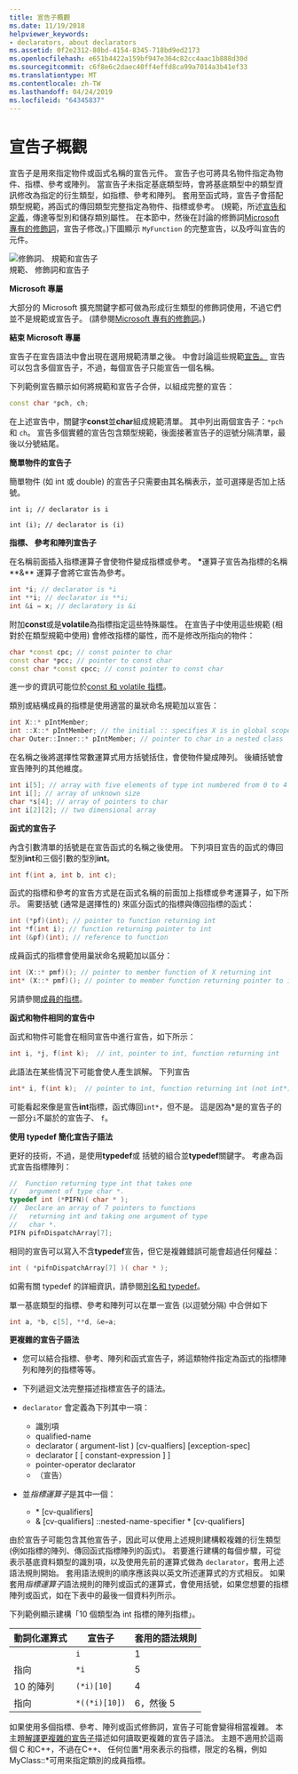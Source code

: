 ```yaml
---
title: 宣告子概觀
ms.date: 11/19/2018
helpviewer_keywords:
- declarators, about declarators
ms.assetid: 0f2e2312-80bd-4154-8345-718bd9ed2173
ms.openlocfilehash: e651b4422a159bf947e364c82cc4aac1b888d30d
ms.sourcegitcommit: c6f8e6c2daec40ff4effd8ca99a7014a3b41ef33
ms.translationtype: MT
ms.contentlocale: zh-TW
ms.lasthandoff: 04/24/2019
ms.locfileid: "64345837"
---
```

# <a name="overview-of-declarators"></a>宣告子概觀

宣告子是用來指定物件或函式名稱的宣告元件。 宣告子也可將具名物件指定為物件、指標、參考或陣列。  當宣告子未指定基底類型時，會將基底類型中的類型資訊修改為指定的衍生類型，如指標、參考和陣列。  套用至函式時，宣告子會搭配類型規範，將函式的傳回類型完整指定為物件、指標或參考。 (規範，所述[宣告和定義](declarations-and-definitions-cpp.md)，傳達等型別和儲存類別屬性。 在本節中，然後在討論的修飾詞[Microsoft 專有的修飾詞](../cpp/microsoft-specific-modifiers.md)，宣告子修改。)下圖顯示 `MyFunction` 的完整宣告，以及呼叫宣告的元件。

![修飾詞、 規範和宣告子](../cpp/media/vc38qy1.gif "修飾詞、 規範和宣告子") <br/>
規範、 修飾詞和宣告子

**Microsoft 專屬**

大部分的 Microsoft 擴充關鍵字都可做為形成衍生類型的修飾詞使用，不過它們並不是規範或宣告子。 (請參閱[Microsoft 專有的修飾詞](../cpp/microsoft-specific-modifiers.md)。)

**結束 Microsoft 專屬**

宣告子在宣告語法中會出現在選用規範清單之後。 中會討論這些規範[宣告。](declarations-and-definitions-cpp.md) 宣告可以包含多個宣告子，不過，每個宣告子只能宣告一個名稱。

下列範例宣告顯示如何將規範和宣告子合併，以組成完整的宣告：

```cpp
const char *pch, ch;
```

在上述宣告中，關鍵字**const**並**char**組成規範清單。 其中列出兩個宣告子：`*pch` 和 `ch`。  宣告多個實體的宣告包含類型規範，後面接著宣告子的逗號分隔清單，最後以分號結尾。

**簡單物件的宣告子**

簡單物件 (如 int 或 double) 的宣告子只需要由其名稱表示，並可選擇是否加上括號。

`int i; // declarator is i`

`int (i); // declarator is (i)`

**指標、 參考和陣列宣告子**

在名稱前面插入指標運算子會使物件變成指標或參考。  <strong>\*</strong>運算子宣告為指標的名稱**&** 運算子會將它宣告為參考。

```cpp
int *i; // declarator is *i
int **i; // declarator is **i;
int &i = x; // declaratory is &i
```

附加**const**或是**volatile**為指標指定這些特殊屬性。  在宣告子中使用這些規範 (相對於在類型規範中使用) 會修改指標的屬性，而不是修改所指向的物件：

```cpp
char *const cpc; // const pointer to char
const char *pcc; // pointer to const char
const char *const cpcc; // const pointer to const char
```

進一步的資訊可能位於[const 和 volatile 指標](../cpp/const-and-volatile-pointers.md)。

類別或結構成員的指標是使用適當的巢狀命名規範加以宣告：

```cpp
int X::* pIntMember;
int ::X::* pIntMember; // the initial :: specifies X is in global scope
char Outer::Inner::* pIntMember; // pointer to char in a nested class
```

在名稱之後將選擇性常數運算式用方括號括住，會使物件變成陣列。  後續括號會宣告陣列的其他維度。

```cpp
int i[5]; // array with five elements of type int numbered from 0 to 4
int i[]; // array of unknown size
char *s[4]; // array of pointers to char
int i[2][2]; // two dimensional array
```

**函式的宣告子**

內含引數清單的括號是在宣告函式的名稱之後使用。  下列項目宣告的函式的傳回型別**int**和三個引數的型別**int**。

```cpp
int f(int a, int b, int c);
```

函式的指標和參考的宣告方式是在函式名稱的前面加上指標或參考運算子，如下所示。  需要括號 (通常是選擇性的) 來區分函式的指標與傳回指標的函式：

```cpp
int (*pf)(int); // pointer to function returning int
int *f(int i); // function returning pointer to int
int (&pf)(int); // reference to function
```

成員函式的指標會使用巢狀命名規範加以區分：

```cpp
int (X::* pmf)(); // pointer to member function of X returning int
int* (X::* pmf)(); // pointer to member function returning pointer to int
```

另請參閱[成員的指標](../cpp/pointers-to-members.md)。

**函式和物件相同的宣告中**

函式和物件可能會在相同宣告中進行宣告，如下所示：

```cpp
int i, *j, f(int k);  // int, pointer to int, function returning int
```

此語法在某些情況下可能會使人產生誤解。  下列宣告

```cpp
int* i, f(int k);  // pointer to int, function returning int (not int*)
```

可能看起來像是宣告**int**指標，函式傳回`int*`，但不是。  這是因為\*是的宣告子的一部分`i`不屬於的宣告子、 `f`。

**使用 typedef 簡化宣告子語法**

更好的技術，不過，是使用**typedef**或 括號的組合並**typedef**關鍵字。 考慮為函式宣告指標陣列：

```cpp
//  Function returning type int that takes one
//   argument of type char *.
typedef int (*PIFN)( char * );
//  Declare an array of 7 pointers to functions
//   returning int and taking one argument of type
//   char *.
PIFN pifnDispatchArray[7];
```

相同的宣告可以寫入不含**typedef**宣告，但它是複雜錯誤可能會超過任何權益：

```cpp
int ( *pifnDispatchArray[7] )( char * );
```

如需有關 typedef 的詳細資訊，請參閱[別名和 typedef](aliases-and-typedefs-cpp.md)。

單一基底類型的指標、參考和陣列可以在單一宣告 (以逗號分隔) 中合併如下

```cpp
int a, *b, c[5], **d, &e=a;
```

**更複雜的宣告子語法**

- 您可以結合指標、參考、陣列和函式宣告子，將這類物件指定為函式的指標陣列和陣列的指標等等。

- 下列遞迴文法完整描述指標宣告子的語法。

- `declarator` 會定義為下列其中一項：

  - 識別項
  - qualified-name
  - declarator ( argument-list ) [cv-qualfiers] [exception-spec]
  - declarator [ [ constant-expression ] ]
  - pointer-operator declarator
  - （宣告）

- 並*指標運算子*是其中一個：

  - \* [cv-qualifiers]
  - & [cv-qualifiers] ::nested-name-specifier \* [cv-qualifiers]

由於宣告子可能包含其他宣告子，因此可以使用上述規則建構較複雜的衍生類型 (例如指標的陣列、傳回函式指標陣列的函式)。  若要進行建構的每個步驟，可從表示基底資料類型的識別項，以及使用先前的運算式做為 `declarator`，套用上述語法規則開始。  套用語法規則的順序應該與以英文所述運算式的方式相反。  如果套用*指標運算子*語法規則的陣列或函式的運算式，會使用括號，如果您想要的指標陣列或函式，如在下表中的最後一個資料列所示。

下列範例顯示建構「10 個類型為 int 指標的陣列指標」。

|動詞化運算式|宣告子|套用的語法規則|
|-----------------------|----------------|-------------------------|
||`i`|1|
|指向|`*i`|5|
|10 的陣列|`(*i)[10]`|4|
|指向|`*((*i)[10])`|6，然後 5|

如果使用多個指標、參考、陣列或函式修飾詞，宣告子可能會變得相當複雜。  本主題[解譯更複雜的宣告子](../c-language/interpreting-more-complex-declarators.md)描述如何讀取更複雜的宣告子語法。  主題不適用於這兩個 C 和C++，不過在C++、 任何位置\*用來表示的指標，限定的名稱，例如 MyClass::\*可用來指定類別的成員指標。
